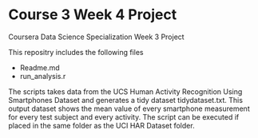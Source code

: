 # Course 3 Week 4 Project
Coursera Data Science Specialization Week 3 Project

This repositry includes the following files
 -  Readme.md
 -  run_analysis.r
 
The scripts takes data from the UCS Human Activity Recognition Using Smartphones Dataset and generates a tidy dataset tidydataset.txt. This output dataset shows the mean value of every smartphone measurement for every test subject and every activity. The script can be executed if placed in the same folder as the UCI HAR Dataset folder.
